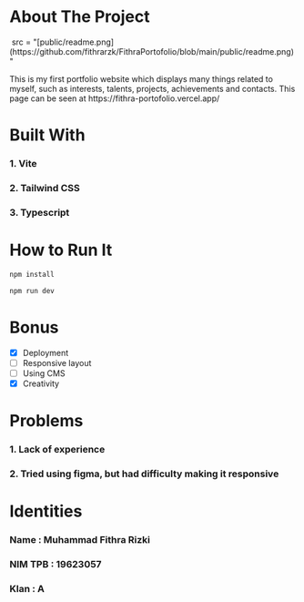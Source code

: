 
<h1 align="left">About The Project</h1>
<img>
src = "[public/readme.png](https://github.com/fithrarzk/FithraPortofolio/blob/main/public/readme.png)" 
</img>

<p>This is my first portfolio website which displays many things related to myself, such as interests, talents, projects, achievements and contacts. 
This page can be seen at https://fithra-portofolio.vercel.app/</p>

<h1 align="left">Built With</h1>
<h3 align="left">1. Vite</h3>
<h3 align="left">2. Tailwind CSS</h3>
<h3 align="left">3. Typescript</h3>

<h1 align="left">How to Run It</h1>

   ```sh
   npm install
   ```

   ```sh
   npm run dev
   ```

<h1 align="left">Bonus</h1>

- [x] Deployment 
- [ ] Responsive layout
- [ ] Using CMS
- [x] Creativity

<h1 align="left">Problems</h1>
<h3 align="left">1. Lack of experience</h3>
<h3 align="left">2. Tried using figma, but had difficulty making it responsive</h3>

<h1 align="left">Identities</h1>
<h3 align="left"> Name : Muhammad Fithra Rizki </h3>
<h3 align="left"> NIM TPB : 19623057 </h3>
<h3 align="left"> Klan : A </h3>
